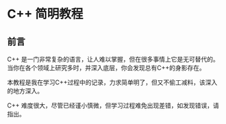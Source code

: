 # C++ 简明教程

## 前言
C++ 是一门非常复杂的语言，让人难以掌握，但在很多事情上它是无可替代的。当你在各个领域上研究多时，并深入底层，你会发现总有C++的身影存在。

本教程是我在学习C++过程中的记录，力求简单明了，但又不偷工减料，该深入的地方深入。

C++ 难度很大，尽管已经谨小慎微，但学习过程难免出现差错，如发现错误，请指出。


